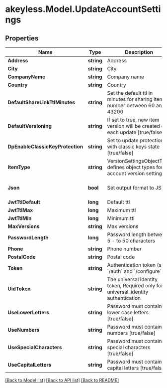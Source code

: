 # akeyless.Model.UpdateAccountSettings

## Properties

Name | Type | Description | Notes
------------ | ------------- | ------------- | -------------
**Address** | **string** | Address | [optional] 
**City** | **string** | City | [optional] 
**CompanyName** | **string** | Company name | [optional] 
**Country** | **string** | Country | [optional] 
**DefaultShareLinkTtlMinutes** | **string** | Set the default ttl in minutes for sharing item number between 60 and 43200 | [optional] 
**DefaultVersioning** | **string** | If set to true, new item version will be created on each update [true/false] | [optional] 
**DpEnableClassicKeyProtection** | **string** | Set to update protection with classic keys state [true/false] | [optional] 
**ItemType** | **string** | VersionSettingsObjectType defines object types for account version settings | [optional] 
**Json** | **bool** | Set output format to JSON | [optional] [default to false]
**JwtTtlDefault** | **long** | Default ttl | [optional] 
**JwtTtlMax** | **long** | Maximum ttl | [optional] 
**JwtTtlMin** | **long** | Minimum ttl | [optional] 
**MaxVersions** | **string** | Max versions | [optional] 
**PasswordLength** | **long** | Password length between 5 - to 50 characters | [optional] 
**Phone** | **string** | Phone number | [optional] 
**PostalCode** | **string** | Postal code | [optional] 
**Token** | **string** | Authentication token (see &#x60;/auth&#x60; and &#x60;/configure&#x60;) | [optional] 
**UidToken** | **string** | The universal identity token, Required only for universal_identity authentication | [optional] 
**UseLowerLetters** | **string** | Password must contain lower case letters [true/false] | [optional] 
**UseNumbers** | **string** | Password must contain numbers [true/false] | [optional] 
**UseSpecialCharacters** | **string** | Password must contain special characters [true/false] | [optional] 
**UseCapitalLetters** | **string** | Password must contain capital letters [true/false] | [optional] 

[[Back to Model list]](../README.md#documentation-for-models) [[Back to API list]](../README.md#documentation-for-api-endpoints) [[Back to README]](../README.md)

